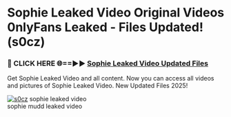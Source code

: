 # Sophie Leaked Video Original Videos 0nlyFans Leaked - Files Updated! (s0cz)

<h3>🔴 CLICK HERE 🌐==►► <a href="https://tinyurl.com/2jnfzry5" rel="nofollow">Sophie Leaked Video Updated Files</a></h3>

Get Sophie Leaked Video and all content. Now you can access all videos and pictures of Sophie Leaked Video. New Updated Files 2025!

[![s0cz](https://i.imgur.com/GyGTBgg.gif)](https://tinyurl.com/2jnfzry5)
sophie leaked video<br>
sophie mudd leaked video